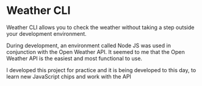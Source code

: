 # Weather CLI 

Weather CLI allows you to check the weather without taking a step outside your development environment.

During development, an environment called Node JS was used in conjunction with the Open Weather API. It seemed to me that the Open Weather API is the easiest and most functional to use.

I developed this project for practice and it is being developed to this day, to learn new JavaScript chips and work with the API